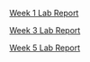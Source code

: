 [Week 1 Lab Report](https://benjaminesser.github.io/cse15l-lab-reports/week1/lab-report-week1)

[Week 3 Lab Report](https://benjaminesser.github.io/cse15l-lab-reports/week3/lab-report-week3)

[Week 5 Lab Report](https://benjaminesser.github.io/cse15l-lab-reports/week5/lab-report-week5)

